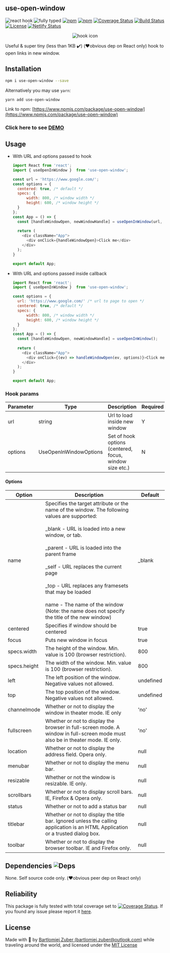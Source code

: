 ## use-open-window

![react hook](https://badgen.net/badge/icon/react-hook?icon=libraries&label)
![fully typed](https://badgen.net/badge/icon/fully-typed?icon=typescript&label)
[![npm](https://img.shields.io/npm/l/hooked-react-stopwatch.svg)](https://www.npmjs.com/package/use-open-window)
[![npm](https://badgen.net/bundlephobia/minzip/use-open-window)](https://www.npmjs.com/package/use-open-window)
[![Coverage Status](https://coveralls.io/repos/github/bartlomiejzuber/use-open-window/badge.svg)](https://coveralls.io/github/bartlomiejzuber/use-open-window)
[![Build Status](https://travis-ci.org/bartlomiejzuber/use-open-window.svg?branch=master)](https://travis-ci.org/bartlomiejzuber/use-open-window)
[![License](https://img.shields.io/npm/v/use-open-window.svg)](https://github.com/bartlomiejzuber/use-open-window/blob/master/LICENSE)
[![Netlify Status](https://api.netlify.com/api/v1/badges/d360c27d-3707-4eb8-a0bd-b6e0d65a3e22/deploy-status)](https://app.netlify.com/sites/use-open-window-demo/deploys)
<p align="center">
  <img src="https://raw.githubusercontent.com/bartlomiejzuber/use-open-window/master/assets/icon.png" alt="hook icon"/>
</p>

Useful & super tiny (less than 1KB ✔️) (❤️obvious dep on React only) hook to open links in new window.

## Installation

```sh
npm i use-open-window --save
```

Alternatively you may use `yarn`:

```sh
yarn add use-open-window
```

Link to npm:
[https://www.npmjs.com/package/use-open-window](https://www.npmjs.com/package/use-open-window)

### Click here to see [DEMO](https://use-open-window-demo.netlify.app/)

## Usage

- With URL and options passed to hook
  ```javascript
  import React from 'react';
  import { useOpenInWindow }  from 'use-open-window';

  const url = 'https://www.google.com/';
  const options = {
    centered: true, /* default */
    specs: {
        width: 800, /* window width */
        height: 600, /* window height */
    }
  };
  const App = () => {
    const [handleWindowOpen, newWindowHandle] = useOpenInWindow(url, options);
    
    return (
      <div className="App">
        <div onClick={handleWindowOpen}>Click me</div>
      </div>
    );
  }

  export default App;
  ```
- With URL and options passed inside callback
  ```javascript
  import React from 'react';
  import { useOpenInWindow }  from 'use-open-window';

  const options = {
    url: 'https://www.google.com/' /* url to page to open */
    centered: true, /* default */
    specs: {
        width: 800, /* window width */
        height: 600, /* window height */
    }
  };
  const App = () => {
    const [handleWindowOpen, newWindowHandle] = useOpenInWindow();
    
    return (
      <div className="App">
        <div onClick={(ev) => handleWindowOpen(ev, options)}>Click me</div>
      </div>
    );
  }

  export default App;
  ```

### Hook params

| Parameter | Type                   | Description                                             | Required |
|-----------|------------------------|---------------------------------------------------------|----------|
| url       | string                 | Url to load inside new window                           | Y        |
| options   | UseOpenInWindowOptions | Set of hook options (centered, focus, window size etc.) | N        |

#### Options

| Option       | Description                                                                                                                                                                                                                                                                                                                                                                                                                                                     | Default   |
|--------------|-----------------------------------------------------------------------------------------------------------------------------------------------------------------------------------------------------------------------------------------------------------------------------------------------------------------------------------------------------------------------------------------------------------------------------------------------------------------|-----------|
| name         | Specifies the target attribute or the name of the window. The following values are supported:<br><br>        _blank - URL is loaded into a new window, or tab.<br><br>        _parent - URL is loaded into the parent frame<br><br>        _self - URL replaces the current page<br><br>        _top - URL replaces any framesets that may be loaded<br><br>        name - The name of the window (Note: the name does not specify the title of the new window) | _blank    |
| centered     | Specifies if window should be centered                                                                                                                                                                                                                                                                                                                                                                                                                          | true      |
| focus        | Puts new window in focus                                                                                                                                                                                                                                                                                                                                                                                                                                        | true      |
| specs.width  | The height of the window. Min. value is 100 (browser restriction).                                                                                                                                                                                                                                                                                                                                                                                              | 800       |
| specs.height | The width of the window. Min. value is 100 (browser restriction).                                                                                                                                                                                                                                                                                                                                                                                               | 800       |
| left         | The left position of the window. Negative values not allowed.                                                                                                                                                                                                                                                                                                                                                                                                   | undefined |
| top          | The top position of the window. Negative values not allowed.                                                                                                                                                                                                                                                                                                                                                                                                    | undefined |
| channelmode  | Whether or not to display the window in theater mode. IE only                                                                                                                                                                                                                                                                                                                                                                                                   | 'no'      |
| fullscreen   | Whether or not to display the browser in full-screen mode. A window in full-screen mode must also be in theater mode. IE only.                                                                                                                                                                                                                                                                                                                                  | 'no'      |
| location     | Whether or not to display the address field. Opera only.                                                                                                                                                                                                                                                                                                                                                                                                        | null      |
| menubar      | Whether or not to display the menu bar.                                                                                                                                                                                                                                                                                                                                                                                                                         | null      |
| resizable    | Whether or not the window is resizable. IE only.                                                                                                                                                                                                                                                                                                                                                                                                                | null      |
| scrollbars   | Whether or not to display scroll bars. IE, Firefox & Opera only.                                                                                                                                                                                                                                                                                                                                                                                                | null      |
| status       | Whether or not to add a status bar                                                                                                                                                                                                                                                                                                                                                                                                                              | null      |
| titlebar     | Whether or not to display the title bar. Ignored unless the calling application is an HTML Application or a trusted dialog box.                                                                                                                                                                                                                                                                                                                                 | null      |
| toolbar      | Whether or not to display the browser toolbar. IE and Firefox only.                                                                                                                                                                                                                                                                                                                                                                                             | null      |

Dependencies ![Deps](https://badgen.net/npm/dependents/use-open-window)
--------
None. Self source code only. (❤️obvious peer dep on React only)

Reliability
--------
This package is fully tested with total coverage set to [![Coverage Status](https://coveralls.io/repos/github/bartlomiejzuber/use-open-window/badge.svg)](https://coveralls.io/github/bartlomiejzuber/use-open-window). If you found any issue please report it [here](https://github.com/bartlomiejzuber/use-open-window/issues/new).

License
--------

Made with :sparkling_heart: by [Bartlomiej Zuber (bartlomiej.zuber@outlook.com)](mailto:bartlomiej.zuber@outlook.com) while traveling around the world, and licensed under the [MIT License](LICENSE)
